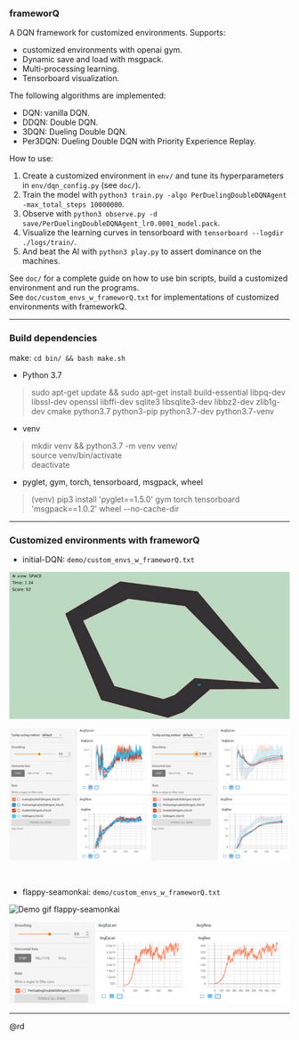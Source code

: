 ### frameworQ

A DQN framework for customized environments. Supports:  
- customized environments with openai gym.  
- Dynamic save and load with msgpack.  
- Multi-processing learning.  
- Tensorboard visualization.  

The following algorithms are implemented:  
- DQN: vanilla DQN.  
- DDQN: Double DQN.  
- 3DQN: Dueling Double DQN.  
- Per3DQN: Dueling Double DQN with Priority Experience Replay.  

How to use:  
1. Create a customized environment in `env/` and tune its hyperparameters in `env/dqn_config.py` (see `doc/`).  
2. Train the model with `python3 train.py -algo PerDuelingDoubleDQNAgent -max_total_steps 10000000`.  
3. Observe with `python3 observe.py -d save/PerDuelingDoubleDQNAgent_lr0.0001_model.pack`.  
4. Visualize the learning curves in tensorboard with `tensorboard --logdir ./logs/train/`.  
5. And beat the AI with `python3 play.py` to assert dominance on the machines.  

See `doc/` for a complete guide on how to use bin scripts, build a customized environment and run the programs.  
See `doc/custom_envs_w_frameworQ.txt` for implementations of customized environments with frameworkQ.  

****

### Build dependencies

make: `cd bin/ && bash make.sh`  

- Python 3.7  
> sudo apt-get update && sudo apt-get install build-essential libpq-dev libssl-dev openssl libffi-dev sqlite3 libsqlite3-dev libbz2-dev zlib1g-dev cmake python3.7 python3-pip python3.7-dev python3.7-venv  

- venv  
> mkdir venv && python3.7 -m venv venv/  
> source venv/bin/activate  
> deactivate  

- pyglet, gym, torch, tensorboard, msgpack, wheel  
> (venv) pip3 install 'pyglet==1.5.0' gym torch tensorboard 'msgpack==1.0.2' wheel --no-cache-dir  

****

### Customized environments with frameworQ

- initial-DQN: `demo/custom_envs_w_frameworQ.txt`

![Demo gif initial-DQN](doc/media/initial-DQN_demo.gif)

![Demo tensorboard initial-DQN](doc/media/initial-DQN_demo_tensorboard.png)

<br>

- flappy-seamonkai: `demo/custom_envs_w_frameworQ.txt`

![Demo gif flappy-seamonkai](doc/media/flappy-seamonkai_demo.gif)

![Demo tensorboard flappy-seamonkai](doc/media/flappy-seamonkai_demo_tensorboard.png)

****

@rd
